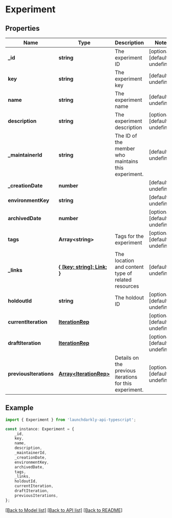 # Experiment


## Properties

Name | Type | Description | Notes
------------ | ------------- | ------------- | -------------
**_id** | **string** | The experiment ID | [optional] [default to undefined]
**key** | **string** | The experiment key | [default to undefined]
**name** | **string** | The experiment name | [default to undefined]
**description** | **string** | The experiment description | [optional] [default to undefined]
**_maintainerId** | **string** | The ID of the member who maintains this experiment. | [default to undefined]
**_creationDate** | **number** |  | [default to undefined]
**environmentKey** | **string** |  | [default to undefined]
**archivedDate** | **number** |  | [optional] [default to undefined]
**tags** | **Array&lt;string&gt;** | Tags for the experiment | [optional] [default to undefined]
**_links** | [**{ [key: string]: Link; }**](Link.md) | The location and content type of related resources | [default to undefined]
**holdoutId** | **string** | The holdout ID | [optional] [default to undefined]
**currentIteration** | [**IterationRep**](IterationRep.md) |  | [optional] [default to undefined]
**draftIteration** | [**IterationRep**](IterationRep.md) |  | [optional] [default to undefined]
**previousIterations** | [**Array&lt;IterationRep&gt;**](IterationRep.md) | Details on the previous iterations for this experiment. | [optional] [default to undefined]

## Example

```typescript
import { Experiment } from 'launchdarkly-api-typescript';

const instance: Experiment = {
    _id,
    key,
    name,
    description,
    _maintainerId,
    _creationDate,
    environmentKey,
    archivedDate,
    tags,
    _links,
    holdoutId,
    currentIteration,
    draftIteration,
    previousIterations,
};
```

[[Back to Model list]](../README.md#documentation-for-models) [[Back to API list]](../README.md#documentation-for-api-endpoints) [[Back to README]](../README.md)
